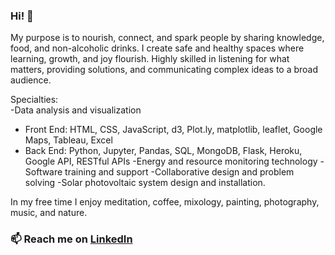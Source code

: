 ### Hi! 👋

My purpose is to nourish, connect, and spark people by sharing knowledge, food, and non-alcoholic drinks. I create safe and healthy spaces where learning, growth, and joy flourish. Highly skilled in listening for what matters, providing solutions, and communicating complex ideas to a broad audience. 

Specialties:  
-Data analysis and visualization
   - Front End: HTML, CSS, JavaScript, d3, Plot.ly, matplotlib, leaflet, Google Maps, Tableau, Excel
   - Back End: Python, Jupyter, Pandas, SQL, MongoDB, Flask, Heroku, Google API, RESTful APIs
-Energy and resource monitoring technology
-Software training and support
-Collaborative design and problem solving
-Solar photovoltaic system design and installation. 

In my free time I enjoy meditation, coffee, mixology, painting, photography, music, and nature.

### 📫 Reach me on [LinkedIn](https://www.linkedin.com/in/imacmoore/) 
<!--
**zenfinity/zenfinity** is a ✨ _special_ ✨ repository because its `README.md` (this file) appears on your GitHub profile.

Here are some ideas to get you started:

- 🔭 I’m currently working on ...
- 🌱 I’m currently learning ...
- 👯 I’m looking to collaborate on ...
- 🤔 I’m looking for help with ...
- 💬 Ask me about ...
- 📫 How to reach me: ...
- 😄 Pronouns: ...
- ⚡ Fun fact: ...
-->
